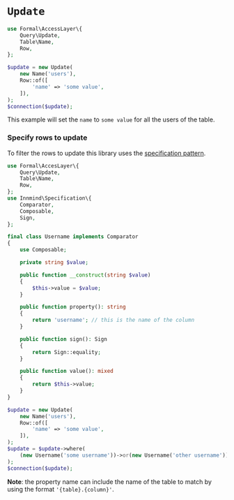 # `Update`

```php
use Formal\AccessLayer\{
    Query\Update,
    Table\Name,
    Row,
};

$update = new Update(
    new Name('users'),
    Row::of([
        'name' => 'some value',
    ]),
);
$connection($update);
```

This example will set the `name` to `some value` for all the users of the table.

### Specify rows to update

To filter the rows to update this library uses the [specification pattern](https://github.com/innmind/specification).

```php
use Formal\AccesLayer\{
    Query\Update,
    Table\Name,
    Row,
};
use Innmind\Specification\{
    Comparator,
    Composable,
    Sign,
};

final class Username implements Comparator
{
    use Composable;

    private string $value;

    public function __construct(string $value)
    {
        $this->value = $value;
    }

    public function property(): string
    {
        return 'username'; // this is the name of the column
    }

    public function sign(): Sign
    {
        return Sign::equality;
    }

    public function value(): mixed
    {
        return $this->value;
    }
}

$update = new Update(
    new Name('users'),
    Row::of([
        'name' => 'some value',
    ]),
);
$update = $update->where(
    (new Username('some username'))->or(new Username('other username')),
);
$connection($update);
```

**Note**: the property name can include the name of the table to match by using the format `'{table}.{column}'`.
